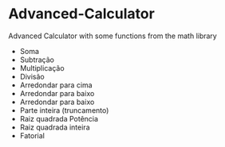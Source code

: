 # Advanced-Calculator
Advanced Calculator with some functions from the math library

- Soma
- Subtração
- Multiplicação
- Divisão
 - Arredondar para cima
 - Arredondar para baixo
 - Arredondar para baixo 
- Parte inteira (truncamento) 
- Raiz quadrada Potência 
- Raiz quadrada inteira 
- Fatorial
